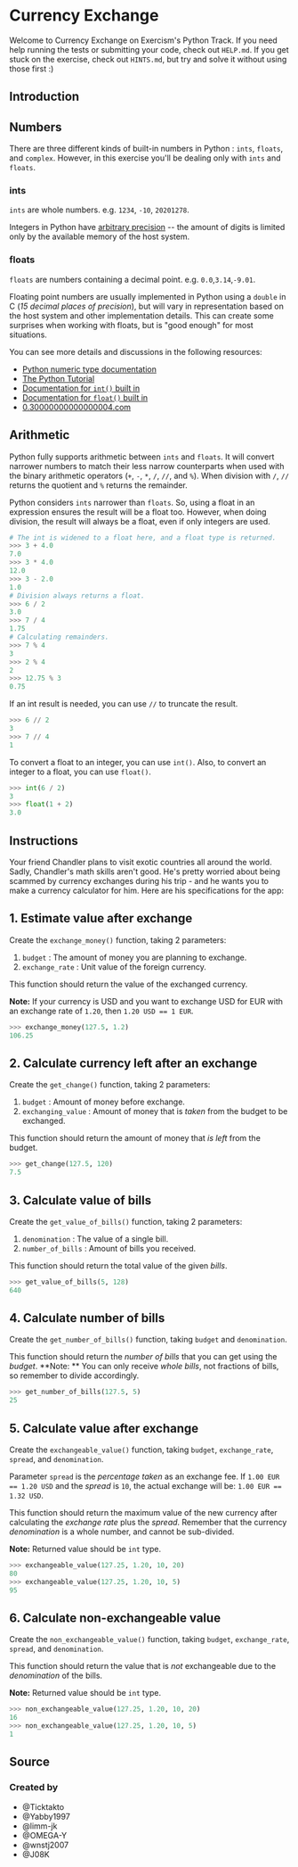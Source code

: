 # Currency Exchange

Welcome to Currency Exchange on Exercism's Python Track.
If you need help running the tests or submitting your code, check out `HELP.md`.
If you get stuck on the exercise, check out `HINTS.md`, but try and solve it without using those first :)

## Introduction

## Numbers

There are three different kinds of built-in numbers in Python : `ints`, `floats`, and `complex`. However, in this exercise you'll be dealing only with `ints` and `floats`.

### ints

`ints` are whole numbers. e.g. `1234`, `-10`, `20201278`.

Integers in Python have [arbitrary precision][arbitrary-precision] -- the amount of digits is limited only by the available memory of the host system.

### floats

`floats` are numbers containing a decimal point. e.g. `0.0`,`3.14`,`-9.01`.

Floating point numbers are usually implemented in Python using a `double` in C (_15 decimal places of precision_), but will vary in representation based on the host system and other implementation details. This can create some surprises when working with floats, but is "good enough" for most situations.

You can see more details and discussions in the following resources:

-   [Python numeric type documentation][numeric-type-docs]
-   [The Python Tutorial][floating point math]
-   [Documentation for `int()` built in][`int()` built in]
-   [Documentation for `float()` built in][`float()` built in]
-   [0.30000000000000004.com][0.30000000000000004.com]

## Arithmetic

Python fully supports arithmetic between `ints` and `floats`. It will convert narrower numbers to match their less narrow counterparts when used with the binary arithmetic operators (`+`, `-`, `*`, `/`, `//`, and `%`). When division with `/`, `//` returns the quotient and `%` returns the remainder.

Python considers `ints` narrower than `floats`. So, using a float in an expression ensures the result will be a float too. However, when doing division, the result will always be a float, even if only integers are used.

```python
# The int is widened to a float here, and a float type is returned.
>>> 3 + 4.0
7.0
>>> 3 * 4.0
12.0
>>> 3 - 2.0
1.0
# Division always returns a float.
>>> 6 / 2
3.0
>>> 7 / 4
1.75
# Calculating remainders.
>>> 7 % 4
3
>>> 2 % 4
2
>>> 12.75 % 3
0.75
```

If an int result is needed, you can use `//` to truncate the result.

```python
>>> 6 // 2
3
>>> 7 // 4
1
```

To convert a float to an integer, you can use `int()`. Also, to convert an integer to a float, you can use `float()`.

```python
>>> int(6 / 2)
3
>>> float(1 + 2)
3.0
```

[arbitrary-precision]: https://en.wikipedia.org/wiki/Arbitrary-precision_arithmetic#:~:text=In%20computer%20science%2C%20arbitrary%2Dprecision,memory%20of%20the%20host%20system.

[numeric-type-docs]: https://docs.python.org/3/library/stdtypes.html#typesnumeric

[`int()` built in]: https://docs.python.org/3/library/functions.html#int

[`float()` built in]: https://docs.python.org/3/library/functions.html#float

[0.30000000000000004.com]: https://0.30000000000000004.com/

[floating point math]: https://docs.python.org/3.9/tutorial/floatingpoint.html

## Instructions

Your friend Chandler plans to visit exotic countries all around the world. Sadly, Chandler's math skills aren't good. He's pretty worried about being scammed by currency exchanges during his trip - and he wants you to make a currency calculator for him. Here are his specifications for the app:

## 1. Estimate value after exchange

Create the `exchange_money()` function, taking 2 parameters:

1.  `budget` : The amount of money you are planning to exchange.
2.  `exchange_rate` : Unit value of the foreign currency.

This function should return the value of the exchanged currency.

**Note:** If your currency is USD and you want to exchange USD for EUR with an exchange rate of `1.20`, then `1.20 USD == 1 EUR`.

```python
>>> exchange_money(127.5, 1.2)
106.25
```

## 2. Calculate currency left after an exchange

Create the `get_change()` function, taking 2 parameters:

1.  `budget` : Amount of money before exchange.
2.  `exchanging_value` : Amount of money that is _taken_ from the budget to be exchanged.

This function should return the amount of money that _is left_ from the budget.

```python
>>> get_change(127.5, 120)
7.5
```

## 3. Calculate value of bills

Create the `get_value_of_bills()` function, taking 2 parameters:

1.  `denomination` : The value of a single bill.
2.  `number_of_bills` : Amount of bills you received.

This function should return the total value of the given _bills_.

```python
>>> get_value_of_bills(5, 128)
640
```

## 4. Calculate number of bills

Create the `get_number_of_bills()` function, taking `budget` and `denomination`.

This function should return the _number of bills_ that you can get using the _budget_.
**Note: ** You can only receive _whole bills_, not fractions of bills,  so remember to divide accordingly.

```python
>>> get_number_of_bills(127.5, 5)
25
```

## 5. Calculate value after exchange

Create the `exchangeable_value()` function, taking `budget`, `exchange_rate`, `spread`, and `denomination`.

Parameter `spread` is the _percentage taken_ as an exchange fee.
If `1.00 EUR == 1.20 USD` and the _spread_ is `10`, the actual exchange will be: `1.00 EUR == 1.32 USD`.

This function should return the maximum value of the new currency after calculating the _exchange rate_ plus the _spread_.
Remember that the currency _denomination_ is a whole number, and cannot be sub-divided.

**Note:** Returned value should be `int` type.

```python
>>> exchangeable_value(127.25, 1.20, 10, 20)
80
>>> exchangeable_value(127.25, 1.20, 10, 5)
95
```

## 6. Calculate non-exchangeable value

Create the `non_exchangeable_value()` function, taking `budget`, `exchange_rate`, `spread`, and `denomination`.

This function should return the value that is _not_ exchangeable due to the _denomination_ of the bills.

**Note:** Returned value should be `int` type.

```python
>>> non_exchangeable_value(127.25, 1.20, 10, 20)
16
>>> non_exchangeable_value(127.25, 1.20, 10, 5)
1
```

## Source

### Created by

-   @Ticktakto
-   @Yabby1997
-   @limm-jk
-   @OMEGA-Y
-   @wnstj2007
-   @J08K
